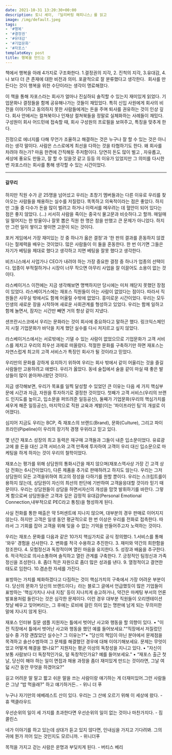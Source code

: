 ```yaml
---
date: 2021-10-31 13:20:30+00:00
description: 토니 셰이, 『딜리버링 해피니스』를 읽고
image: /img/default.jpeg
tags:
- '#행복'
- '#결정권'
- '#유대감'
- '#기업문화'
- '#자포스'
templateKey: post
title: 행복을 만드는 것
---
```


책에서 행복을 아래 4가지로 구조화한다. 1.결정권의 지각, 2. 진척의 지각, 3.유대감, 4. 나 보다 더 큰 존재에 대한 비전과 의미. 포괄적으로 잘 분류했다고 생각한다.  회사를 만든다는 것이 행복을 위한 수단이라는 생각이 명료해졌다.

이 책을 통해 자포스라는 회사가 얼마나 진실하되 솔직할 수 있는지 재미있게 읽었다. 기업문화나 결정들을 함께 공유해나가는 것들이 재밌었다. 특히 신입 사원에게 회사의 비전을 이야기하고 동의하지 못한 사람들에게는 돈을 주며 퇴사를 권유하는 것이 인상 깊다. 회사 안에서는 컬쳐북이나 인재상 컬쳐북들을 정말로 실체화하는 사례들이 재밌다. 구성원이 회사 어드민에 접속할 때, 회사 구성원의 프로필을 보여주고, 특징을 맞추게 한다. 

진정으로 에너지를 다해 무언가 조율하고 해결하는 것은 누구나 잘 할 수 있는 것은 아니라는 생각 말이다. 사람은 스스로에게 최선을 다하는 것을 타협하기도 한다. 왜 회사를 차려야 하는가? 마음 한켠에 간직해둔 주저함이다. 당연히 돈도 많이 벌고 , 자유롭고, 세상에 풍요도 만들고, 잘 할 수 있을것 같고 등등 의 이유가 있었지만 그 의미를 다시한번 자포스라는 회사를 통해 생각할 수 있는 시간이었다.

---

#### 갈무리

하지만 직원 수가 곧 25명을 넘어섰고 우리는 초창기 멤버들과는 다른 이유로 우리를 찾아오는 사람들을 채용하는 실수를 저질렀다. 똑똑하고 의욕적이라는 점은 좋았다. 하지만 그들 중 다수가 돈을 많이 벌려고 하거나 이력서를 메우려는 데 혈안이 되어 있다는 점은 좋지 않았다. (…) 서서히 사람을 죽이는 중국식 물고문과 비슷하다.고 할까. 매일매일 떨어지는 한 방울이나 잘못 뽑은 직원 한 명은 참을 만했고 큰 문제가 아니었다. 하지만 그런 일이 쌓이고 쌓이면 고문이 되는 것이다.


포커 게임에서 가장 재미있는 것 중 하나가 옳은 결정'과 '한 판의 결과를 혼동하지 않겠다는 절제력을 배우는 것이었다. 많은 사람들이 이 둘을 혼동한다. 한 번 이기면 그들은 자기가 베팅을 제대로 했다고 생각하고 지면 베팅을 잘못 했다고 생각한다. 


비즈니스에서 사업가나 CEO가 내려야 하는 가장 중요한 결정 중 하나가 업종의 선택이다. 업종이 부적절하거나 시장이 너무 작으면 아무리 사업을 잘 이끌어도 소용이 없는 것이다.


라스베이거스 이전에는 지금 생각해보면 명백하지만 당시에는 미처 깨닫지 못했던 장점이 있었다. 라스베이거스에는 재포스 직원들이 아는 사람이 없었다는 점이다. 따라서 직원들은 사무실 밖에서도 함께 어울릴 수밖에 없었다. 흥미로운 시간이었다. 우리는 모두 인생의 새로운 장을 시작하며 새로운 사회관계를 형성하고 있었다. 우리는 함께 일하고 함께 놀면서, 잠자는 시간만 빼면 거의 항상 같이 지냈다.

샌프란시스코에서 우리는 문화라는 것이 회사에 중요하다고 말하곤 했다. 링크익스체인지 시절 기업문화가 바닥을 치게 했던 실수를 다시 저지르고 싶지 않았다.

라스베이거스에서는 서로밖에는 기댈 수 있는 사람이 없었으므로 기업문화가 고객 서비스를 제치고 우리의 최우선 과제로 떠올랐다. 적절한 문화를 구축하기만 하면 재포스는 자연스럽게 최고의 고객 서비스가 특징인 회사가 될 것이라고 믿었다.

우리만의 문화를 강하게 유지하기 위하여 우리는 회사 밖에서 같이 어울리는 것을 즐길 사람들만 고용하려고 애썼다. 우리가 옳았다. 동네 술집에서 술을 같이 마실 때 좋은 발상들이 많이 쏟아져나왔던 것이다.

지금 생각해보면, 우리가 목표를 일찍 달성할 수 있었던 큰 이유는 다음 세 가지 핵심부문에 시간과 자금, 자원을 투자하기로 결정한 것이었다. 첫째가 고객 서비스(우리의 브랜드 인지도를 높이고, 입소문을 퍼뜨려준 일등공신), 둘째가 기업문화(우리의 핵심가치를 세우게 해준 일등공신), 마지막으로 직원 교육과 계발(이는 '파이프라인 팀'의 개설로 이어졌다).

심지어 지금도 우리는 BCP, 즉 재포스의 브랜드(Brand), 문화(Culture), 그리고 파이프라인(Pipeline)이 우리의 장기적 경쟁 우위라고 믿고 있다.


몇 년간 재포스 성장의 최고 동력은 재구매 고객들과 그들이 내준 입소문이었다. 유료광고에 쓸 돈을 대신 고객 서비스와 고객 만족에 투자하여 고객이 우리 대신 입소문으로 마케팅을 하게 하자는 것이 우리의 철학이었다.


재포스는 평가를 위해 상담원의 통화시간을 재지 않으며(재포스역사상 가장 긴 고객 상담 전화는 6시간이었다!), 다른 제품을 추가로 판매하려고 하지도 않는다. 우리는 그저 상담원이 모든 고객을위하여 최고의 정성을 다하기를 원할 뿐이다. 우리는 스크립트를이용하지 않는데, 상담원이 자신의 최선의 판단에 기반하여 고객을응대할 것이라 믿기 때문이다. 우리는 상담원들이 상담을 하면서자신의 개성을 맘껏 발휘하기를 바란다. 그렇게 함으로써 상담원들은 고객과 깊은 감정적 유대감(Personal Emotional Connection,내부적으로 PEC라고 통칭)을 형성하게 된다.

사실 전화를 통한 매출은 약 5퍼센트에 지나지 않으며, 대부분의 경우 판매로 이어지지 않는다. 하지만 고객은 일생 동안 평균적으로 한 번 이상은 우리를 전화로 접촉한다. 따라서 그 기회를 잡아 고객을 위해 잊을 수 없는 기억을 만들어주고자 노력하는 것이다.


우리는 재포스 문화를 다음과 같은 10가지 핵심가치로 공식 정의했다. 1.서비스를 통해 '와우' 경험을 선사한다. 2. 변화를 적극 수용하고 추진한다. 3. 재미와 약간의 희한함을 창조한다. 4. 모험정신과 독창적이며 열린 마음을 유지한다. 5. 성장과 배움을 추구한다. 6. 적극적으로 의사소통하며 솔직하고 열린 관계를 구축한다. 7. 긍정적인 팀정신과 가족정신을 조성한다. 8. 좀더 적은 자원으로 좀더 많은 성과를 낸다. 9. 열정적이고 결연한 태도로 임한다. 10.겸손한 자세를 가진다.

표방하는 가치를 체화하겠다고 다짐하는 것이 핵심가치의 구축에서 가장 어려운 부분이다. 당신의 문화가 당신의 브랜드이다」라는 블로그 글에서 언급했듯이 많은 기업들이 표방하는 '핵심가치나 사내 지침' 등이 지나치게 숭고하거나, 약간은 마케팅 부서의 언론 발표용처럼 들린다는 것은 심각한 문제이다. 이런 경우 대부분 직원들이 오리엔테이션 첫날 배우고 잊어버리는, 그 후에는 로비에 걸린 의미 없는 명판에 남게 되는 무의미한 말에 지나지 않게 된다.

재포스 인터뷰 질문 샘플
지원자는 틀에서 벗어난 사고와 행동을 할 의향이 있다.
• "이전 직장에서 틀에서 벗어난 사고와 행동을 했던 예를 들어보세요."“직장에서 저질렀던 실수 중 가장 괜찮았던 실수는? 그 이유는?"• "당신의 책임이 아닌 분야에서 문제점을 목격하고 솔선수범하여 그 문제를 해결했던 경우에 대해 이야기해보세요. 문제는 무엇이었고 어떻게 해결을 했나요?"
지원자는 평균 이상의 독창성을 지니고 있다.
• "자신이 보통 사람보다 더 독창적인가요, 덜 독창적인가요? 예를 들어보세요."
• “재포스 출근 첫날, 당신이 해야 하는 일이 면접과 채용 과정을 좀더 재미있게 만드는 것이라면, 그날 여덟 시간 동안 무엇을 하겠어요?"


길고 어려운 말 말고 짧고 쉬운 말을 쓰는 사람이랑 얘기하는 게 더재미있어.그런 사람들은 그냥 “밥 먹을래?" 하고 얘기하거든.. - 위니 더 푸

누구나 자기만의 에베레스트 산이 있다. 우리는 그 산에 오르기 위해 이 세상에 왔다. - 휴 맥클라우드

우선순위의 일이 세 가지를 초과한다면 우선순위의 일이 없는 것이나 마찬가지다. - 짐 콜린스

네가 이야기를 하고 있는데 상대가 듣고 있지 않다면, 인내심을 가지고 기다려봐. 그의 귀에 뭔가 끼어 있는 것인지도 모르니까. - 위니더푸

목적을 가지고 걷는 사람은 운명과 부딪치게 된다. - 버티스 베리